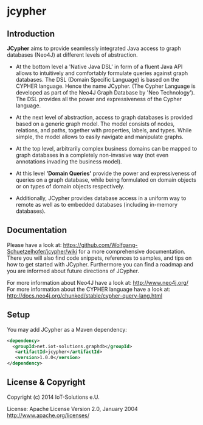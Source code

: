 jcypher
=======

## Introduction

**JCypher** aims to provide seamlessly integrated Java access to graph databases (Neo4J) at different levels of abstraction.

- At the bottom level a 'Native Java DSL' in form of a fluent Java API allows to intuitively and comfortably formulate queries against graph databases.
   The DSL (Domain Specific Language) is based on the CYPHER language. Hence the name JCypher.
   (The Cypher Language is developed as part of the Neo4J Graph Database by 'Neo Technology').
   The DSL provides all the power and expressiveness of the Cypher language.

- At the next level of abstraction, access to graph databases is provided based on a generic graph model.
   The model consists of nodes, relations, and paths, together with properties, labels, and types. While simple, the model allows to easily navigate and manipulate graphs.

- At the top level, arbitrarily complex business domains can be mapped to graph databases in a completely non-invasive way (not even annotations invading the business model).

- At this level **'Domain Queries'** provide the power and expressiveness of queries on a graph database, while being formulated on domain objects or on types of domain objects respectively.
   
- Additionally, JCypher provides database access in a uniform way to remote as well as to embedded databases (including in-memory databases).

## Documentation

Please have a look at: https://github.com/Wolfgang-Schuetzelhofer/jcypher/wiki for a more comprehensive documentation. There you will also find code snippets, references to samples, and tips on how
to get started with JCypher. Furthermore you can find a roadmap and you are informed about future directions of JCypher.

For more information about Neo4J have a look at: http://www.neo4j.org/
</br>For more information about the CYPHER language have a look at: http://docs.neo4j.org/chunked/stable/cypher-query-lang.html

## Setup

You may add JCypher as a Maven dependency:

```xml
<dependency>
  <groupId>net.iot-solutions.graphdb</groupId>
   <artifactId>jcypher</artifactId>
   <version>1.0.0</version>
</dependency>
```

## License & Copyright

Copyright (c) 2014 IoT-Solutions e.U.

License:
								Apache License
                           Version 2.0, January 2004
                        http://www.apache.org/licenses/
